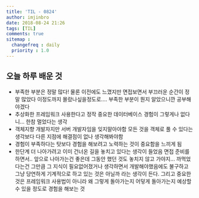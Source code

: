 ```yaml
---
title: 'TIL - 0824'
author: imjinbro
date: 2018-08-24 21:26
tags: [TIL]
comments: true
sitemap :
  changefreq : daily
  priority : 1.0
---
```


## 오늘 하루 배운 것
* 부족한 부분은 정말 많다! 물론 이전에도 느꼈지만 면접보면서 부끄러운 순간이 정말 많았다 이정도까지 몰랐나싶을정도로.... 부족한 부분이 뭔지 알았으니깐 공부해야겠다
* 추상화한 프레임워크 사용한다고 정작 중요한 데이터베이스 경험이 그렇게나 없다니... 한참 멀었다는 생각
* 객체지향 개발자지만 서버 개발자임을 잊지말아야함 모든 것을 객체로 풀 수 있다는 생각보다 다른 지점에 해결점이 없나 생각해봐야함
* 경험이 부족하다는 탓보다 경험을 해보려고 노력하는 것이 중요함을 느끼게 됨
* 한단계 더 나아가려고 이미 건너온 길을 놓치고 있다는 생각이 들었음 면접 준비를 하면서.. 앞으로 나아가는건 좋은데 그동안 했던 것도 놓치지 않고 가야지... 까먹었다는건 그만큼 그 지식이 필요없어졌거나 생각하면서 개발해야했음에도 불구하고 그냥 당연하게 기계적으로 하고 있는 것은 아닐까 라는 생각이 든다. 그리고 중요한 것은 프레임워크 사용법이 아니라 왜 그렇게 돌아가는지 어덯게 돌아가는지 예상할 수 있을 정도로 경험을 해보는 것